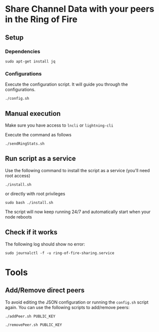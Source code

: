# Share Channel Data with your peers in the Ring of Fire

## Setup

### Dependencies

`sudo apt-get install jq`

### Configurations 
Execute the configuration script. It will guide you through the configurations.

`./config.sh`

## Manual execution

Make sure you have access to `lncli` or `lightning-cli`

Execute the command as follows

`./sendRingStats.sh`

## Run script as a service

Use the following command to install the script as a service (you'll need root access)

`./install.sh`

or directly with root privileges

`sudo bash ./install.sh`

The script will now keep running 24/7 and automatically start when your node reboots


## Check if it works

The following log should show no error:

`sudo journalctl -f -u ring-of-fire-sharing.service`


# Tools

## Add/Remove direct peers
To avoid editing the JSON configuration or running the `config.sh` script again. You can use the following scripts to add/remove peers:

`./addPeer.sh PUBLIC_KEY`

`./removePeer.sh PUBLIC_KEY`